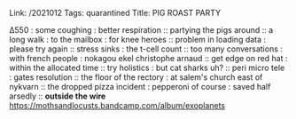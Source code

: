 Link: /2021012
Tags: quarantined
Title: PIG ROAST PARTY
  
∆550 : some coughing : better respiration :: partying the pigs around :: a long walk : to the mailbox : for knee heroes :: problem in loading data : please try again :: stress sinks : the t-cell count :: too many conversations : with french people :  nokagou ekel christophe arnaud :: get edge on red hat : within the allocated time :: try holistics : but cat sharks uh? :: peri micro tele : gates resolution :: the floor of the rectory : at salem's church east of nykvarn :: the dropped pizza incident : pepperoni of course : saved half arsedly :: **outside the wire**
<https://mothsandlocusts.bandcamp.com/album/exoplanets>